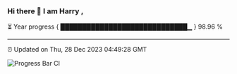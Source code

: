### Hi there 👋 I am Harry , 

⏳ Year progress { █████████████████████████████▁ } 98.96 %

---

⏰ Updated on Thu, 28 Dec 2023 04:49:28 GMT

![Progress Bar CI](https://github.com/duykhang68/duykhang68/workflows/Progress%20Bar%20CI/badge.svg)
